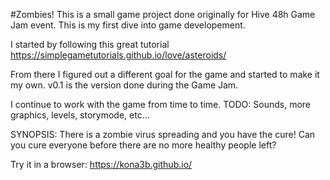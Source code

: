 #Zombies!
This is a small game project done originally for Hive 48h Game Jam event. This is my first dive into game developement.

I started by following this great tutorial https://simplegametutorials.github.io/love/asteroids/

From there I figured out a different goal for the game and started to make it my own. v0.1 is the version done during the Game Jam.

I continue to work with the game from time to time.
TODO: Sounds, more graphics, levels, storymode, etc...

SYNOPSIS: There is a zombie virus spreading and you have the cure! Can you cure everyone before there are no more healthy people left?

Try it in a browser: https://kona3b.github.io/
